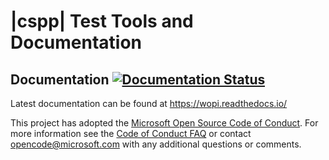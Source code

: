 # |cspp| Test Tools and Documentation

## Documentation [![Documentation Status](https://readthedocs.org/projects/wopi/badge/?version=latest)](https://wopi.readthedocs.io/)

Latest documentation can be found at <https://wopi.readthedocs.io/>

This project has adopted the [Microsoft Open Source Code of Conduct](https://opensource.microsoft.com/codeofconduct/).
For more information see the [Code of Conduct FAQ](https://opensource.microsoft.com/codeofconduct/faq/) or contact
[opencode@microsoft.com](mailto:opencode@microsoft.com) with any additional questions or comments.
